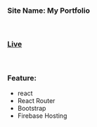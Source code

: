 ### Site Name: My Portfolio
<br/>

### [Live](https://mahmud-portfolio.web.app/)
<br/>

### Feature:
- react
- React Router
- Bootstrap
- Firebase Hosting
